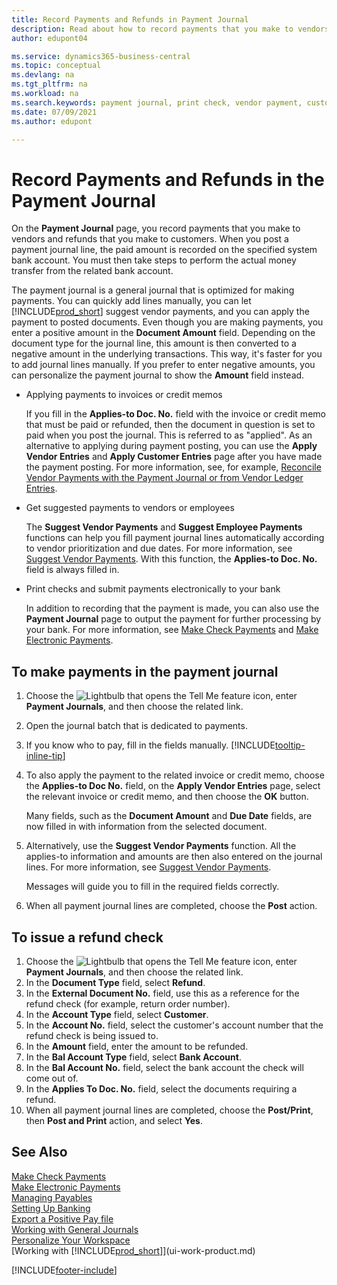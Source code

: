 ```yaml
---
title: Record Payments and Refunds in Payment Journal
description: Read about how to record payments that you make to vendors, and refunds that you make to customers, on the Payment Journal page.  
author: edupont04

ms.service: dynamics365-business-central
ms.topic: conceptual
ms.devlang: na
ms.tgt_pltfrm: na
ms.workload: na
ms.search.keywords: payment journal, print check, vendor payment, customer refund, refund check, creditor, debt, balance due, AP
ms.date: 07/09/2021
ms.author: edupont

---
```

# Record Payments and Refunds in the Payment Journal

On the **Payment Journal** page, you record payments that you make to vendors and refunds that you make to customers. When you post a payment journal line, the paid amount is recorded on the specified system bank account. You must then take steps to perform the actual money transfer from the related bank account.  

The payment journal is a general journal that is optimized for making payments. You can quickly add lines manually, you can let [!INCLUDE[prod_short](includes/prod_short.md)] suggest vendor payments, and you can apply the payment to posted documents. Even though you are making payments, you enter a positive amount in the **Document Amount** field. Depending on the document type for the journal line, this amount is then converted to a negative amount in the underlying transactions. This way, it's faster for you to add journal lines manually. If you prefer to enter negative amounts, you can personalize the payment journal to show the **Amount** field instead.  

- Applying payments to invoices or credit memos

    If you fill in the **Applies-to Doc. No.** field with the invoice or credit memo that must be paid or refunded, then the document in question is set to paid when you post the journal. This is referred to as "applied". As an alternative to applying during payment posting, you can use the **Apply Vendor Entries** and **Apply Customer Entries** page after you have made the payment posting. For more information, see, for example, [Reconcile Vendor Payments with the Payment Journal or from Vendor Ledger Entries](payables-how-apply-purchase-transactions-manually.md).  

- Get suggested payments to vendors or employees

    The **Suggest Vendor Payments** and **Suggest Employee Payments** functions can help you fill payment journal lines automatically according to vendor prioritization and due dates. For more information, see [Suggest Vendor Payments](payables-how-suggest-vendor-payments.md). With this function, the **Applies-to Doc. No.** field is always filled in.  

- Print checks and submit payments electronically to your bank

    In addition to recording that the payment is made, you can also use the **Payment Journal** page to output the payment for further processing by your bank. For more information, see [Make Check Payments](payables-how-work-checks.md) and [Make Electronic Payments](finance-make-payments-with-bank-data-conversion-service-or-sepa-credit-transfer.md#exporting-payments-to-a-bank-file).  

## To make payments in the payment journal

1. Choose the ![Lightbulb that opens the Tell Me feature](media/ui-search/search_small.png "Tell me what you want to do") icon, enter **Payment Journals**, and then choose the related link.
2. Open the journal batch that is dedicated to payments.
3. If you know who to pay, fill in the fields manually. [!INCLUDE[tooltip-inline-tip](includes/tooltip-inline-tip_md.md)]
4. To also apply the payment to the related invoice or credit memo, choose the **Applies-to Doc No.** field, on the **Apply Vendor Entries** page, select the relevant invoice or credit memo, and then choose the **OK** button.

    Many fields, such as the **Document Amount** and **Due Date** fields, are now filled in with information from the selected document.
5. Alternatively, use the **Suggest Vendor Payments** function. All the applies-to information and amounts are then also entered on the journal lines. For more information, see [Suggest Vendor Payments](payables-how-suggest-vendor-payments.md).

    Messages will guide you to fill in the required fields correctly.
6. When all payment journal lines are completed, choose the **Post** action.


## To issue a refund check

1. Choose the ![Lightbulb that opens the Tell Me feature](media/ui-search/search_small.png "Tell me what you want to do") icon, enter **Payment Journals**, and then choose the related link.
2. In the **Document Type** field, select **Refund**.
3. In the **External Document No.** field, use this as a reference for the refund check (for example, return order number).
4. In the **Account Type** field, select **Customer**.
5. In the **Account No.** field, select the customer's account number that the refund check is being issued to.
6. In the **Amount** field, enter the amount to be refunded.
7. In the **Bal Account Type** field, select **Bank Account**.
8. In the **Bal Account No.** field, select the bank account the check will come out of.
9. In the **Applies To Doc. No.** field, select the documents requiring a refund.
10. When all payment journal lines are completed, choose the **Post/Print**, then **Post and Print** action, and select **Yes**.
  

## See Also
[Make Check Payments](payables-how-work-checks.md)  
[Make Electronic Payments](finance-make-payments-with-bank-data-conversion-service-or-sepa-credit-transfer.md#exporting-payments-to-a-bank-file)  
[Managing Payables](payables-manage-payables.md)  
[Setting Up Banking](bank-setup-banking.md)  
[Export a Positive Pay file](finance-how-positive-pay.md)  
[Working with General Journals](ui-work-general-journals.md)  
[Personalize Your Workspace](ui-personalization-user.md)  
[Working with [!INCLUDE[prod_short](includes/prod_short.md)]](ui-work-product.md)  


[!INCLUDE[footer-include](includes/footer-banner.md)]
